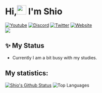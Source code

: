 <h1 align="left">Hi,<a target="_blank"><img src="https://media.giphy.com/media/hvRJCLFzcasrR4ia7z/giphy.gif" width="30px" style="max-width:100%;"></a> I'm Shio</h1>

[![Youtube](https://img.shields.io/badge/YouTube-FF0000?style=for-the-badge&logo=youtube&logoColor=white)](https://www.youtube.com/Shio7)
[![Discord](https://img.shields.io/badge/Discord-7289DA?style=for-the-badge&logo=discord&logoColor=white)](https://discord.com/users/643116087919116298)
[![Twitter](https://img.shields.io/badge/Twitter-1DA1F2?style=for-the-badge&logo=twitter&logoColor=white)](https://twitter.com/ParfaitShio)
[![Website](https://img.shields.io/website?label=parfait.io&style=for-the-badge&url=https://parfait.io)](https://parfait.io)    
![](https://komarev.com/ghpvc/?username=shio7&color=blueviolet)

## ✨ My Status
+ Currently I am a bit busy with my studies.  

## My statistics:  
[![Shio's Github Status](https://github-readme-stats.vercel.app/api?username=shio7&show_icons=true&layout=compact&theme=buefy)](https://github.com/shio7)
![Top Languages](https://github-readme-stats.vercel.app/api/top-langs/?username=shio7&layout=compact&theme=buefy)
 

